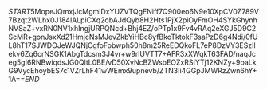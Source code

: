 $START$5MopeJQmxjJcMgmiDxYUZVTQgENiff7Q900eo6N9e10XpCV0Z789V7Bzqt2WLhx0J184lALpiCXq2obAJdQyb8H2Hts1PjX2piOyFmOH4SYkGhynhNVSaZ+vxRN0NV1xhIngjURPQNcd+Bhj4EZ/oPTp1x9Fv4vRAq2eXGJ5D9C2ScMR+gonJsxXd21HmjcNsMJevZkbYiHBc8yfBkoTktokF3saPzD6g4Ndi/0fUL8hT17SJWDOJeWJQNjCgfoFobwph50h8m25ReEDQkoFL7eP8DzVY3ESzIlekv6Zq6crNSGK1AbgTdcsm3J4vr+w9rlUVTT7+AFR3xXWqkT63FAD/naqJceg5gI6RNBwiqdsJG0QltL0BE/vD50XvNcBZWsbEOZxRSIYTj12KNZy+9baLkG9VycEhoybES7c1VZrLhF41wWEmx9upnevb/ZTN3Ii4GGpJMWRzZwn6hY+1A==$END$